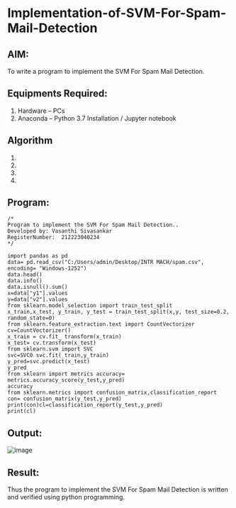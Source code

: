 # Implementation-of-SVM-For-Spam-Mail-Detection

## AIM:
To write a program to implement the SVM For Spam Mail Detection.

## Equipments Required:
1. Hardware – PCs
2. Anaconda – Python 3.7 Installation / Jupyter notebook

## Algorithm
1. 
2. 
3. 
4. 

## Program:
```
/*
Program to implement the SVM For Spam Mail Detection..
Developed by: Vasanthi Sivasankar
RegisterNumber:  212223040234
*/
```
```
import pandas as pd 
data= pd.read_csv("C:/Users/admin/Desktop/INTR MACH/spam.csv", encoding= "Windows-1252") 
data.head()
data.info()
data.isnull().sum()
x=data["y1"].values 
y=data["v2"].values 
from sklearn.model_selection import train_test_split 
x_train,x_test, y_train, y_test = train_test_split(x,y, test_size=0.2, random_state=0) 
from sklearn.feature_extraction.text import CountVectorizer 
cv=CountVectorizer()
x_train = cv.fit_ transform(x_train) 
x_test= cv.transform(x_test) 
from sklearn.svm import SVC 
svc=SVC0 svc.fit(_train,y_train) 
y_pred=svc.predict(x_test) 
y_pred 
from sklearn import metrics accuracy= metrics.accuracy_score(y_test,y_pred)
accuracy
from sklearn.metrics import confusion_matrix,classification_report
con= confusion_matrix(y_test,y_pred)
print(con)cl=classification_report(y_test,y_pred)
print(cl)
```

## Output:
![image](https://github.com/user-attachments/assets/7c41cfc4-9882-4068-8eb0-d44681815ec4)



## Result:
Thus the program to implement the SVM For Spam Mail Detection is written and verified using python programming.
